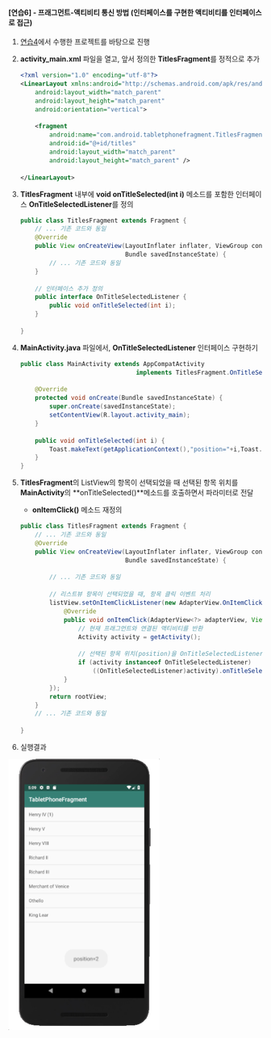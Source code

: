 
#### [연습6] - 프래그먼트-액티비티 통신 방법 (인터페이스를 구현한 액티비티를 인터페이스로 접근) 
1. [연습4](exercise4.html)에서 수행한 프로젝트를 바탕으로 진행
2. **activity\_main.xml** 파일을 열고, 앞서 정의한 **TitlesFragment**를 정적으로 추가	 

	```xml
	<?xml version="1.0" encoding="utf-8"?>
	<LinearLayout xmlns:android="http://schemas.android.com/apk/res/android"
	    android:layout_width="match_parent"
	    android:layout_height="match_parent"
	    android:orientation="vertical">
	
	    <fragment
	        android:name="com.android.tabletphonefragment.TitlesFragment"
	        android:id="@+id/titles"
	        android:layout_width="match_parent"
	        android:layout_height="match_parent" />
	
	</LinearLayout>	
	```
	
3. **TitlesFragment** 내부에 **void onTitleSelected(int i)** 메소드를 포함한 인터페이스 **OnTitleSelectedListener**를 정의

	```java
	public class TitlesFragment extends Fragment {
		// ... 기존 코드와 동일
	    @Override
	    public View onCreateView(LayoutInflater inflater, ViewGroup container,
	                             Bundle savedInstanceState) {
	        // ... 기존 코드와 동일
	    }
	
		// 인터페이스 추가 정의
	    public interface OnTitleSelectedListener {
	        public void onTitleSelected(int i);
	    }
	
	}
	
	```
	
4. **MainActivity.java** 파일에서, **OnTitleSelectedListener** 인터페이스 구현하기

	```java
	public class MainActivity extends AppCompatActivity 
									implements TitlesFragment.OnTitleSelectedListener{
	
	    @Override
	    protected void onCreate(Bundle savedInstanceState) {
	        super.onCreate(savedInstanceState);
	        setContentView(R.layout.activity_main);
	    }
	
	    public void onTitleSelected(int i) {
	        Toast.makeText(getApplicationContext(),"position="+i,Toast.LENGTH_SHORT).show();
	    }
	}
	```
4. **TitlesFragment**의 ListView의 항목이 선택되었을 때 선택된 항목 위치를 **MainActivity**의 **onTitleSelected()**메소드를 호출하면서 파라미터로 전달
	- **onItemClick()** 메소드 재정의

	```java
	public class TitlesFragment extends Fragment {
		// ... 기존 코드와 동일
	    @Override
	    public View onCreateView(LayoutInflater inflater, ViewGroup container,
	                             Bundle savedInstanceState) {
	        
	        // ... 기존 코드와 동일
	        
	        // 리스트뷰 항목이 선택되었을 때, 항목 클릭 이벤트 처리
	        listView.setOnItemClickListener(new AdapterView.OnItemClickListener() {
	            @Override
	            public void onItemClick(AdapterView<?> adapterView, View view, int position, long id) {
	                // 현재 프래그먼트와 연결된 액티비티를 반환
	                Activity activity = getActivity();
	
	                // 선택된 항목 위치(position)을 OnTitleSelectedListener 인터페이스를 구현한 액티비티로 전달
	                if (activity instanceof OnTitleSelectedListener)
	                    ((OnTitleSelectedListener)activity).onTitleSelected(position);
	            }
	        });
	        return rootView;
	    }
		// ... 기존 코드와 동일

	}
	```
	
4. 실행결과

<img src="figure/activity-communication1-result.png" width=300>
